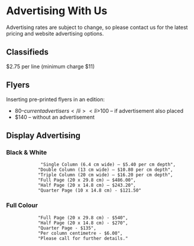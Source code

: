 # Advertising With Us

Advertising rates are subject to change, so please contact us for the latest pricing and
 website advertising options.

 ## Classifieds

 $2.75 per line (minimum charge $11)

 ## Flyers

 Inserting pre-printed flyers in an edition:<ul><li>$80 – current advertisers</li><li>$100 – if advertisement also placed</li><li>$140 – without an advertisement</li></ul>

 ## Display Advertising

 ### Black & White

                 "Single Column (6.4 cm wide) – $5.40 per cm depth",
                "Double Column (13 cm wide) – $10.80 per cm depth",
                "Triple Column (20 cm wide) – $16.20 per cm depth",
                "Full Page (20 x 29.8 cm) – $486.00",
                "Half Page (20 x 14.8 cm) – $243.20",
                "Quarter Page (10 x 14.8 cm) - $121.50"

### Full Colour

                "Full Page (20 x 29.8 cm) - $540",
                "Half Page (20 x 14.8 cm) - $270",
                "Quarter Page - $135",
                "Per column centimetre - $6.00",
                "Please call for further details."

